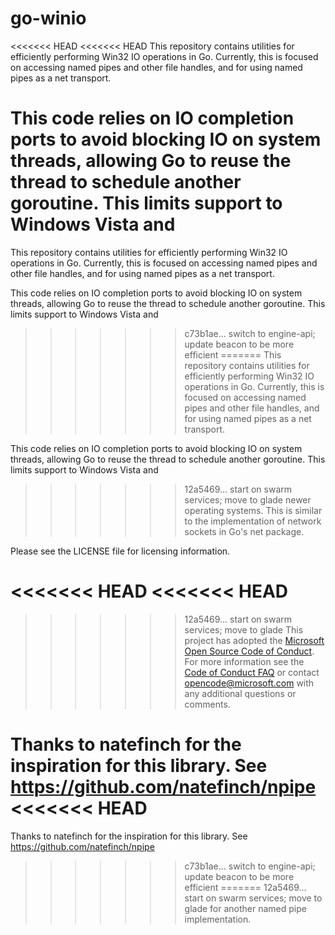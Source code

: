 # go-winio

<<<<<<< HEAD
<<<<<<< HEAD
This repository contains utilities for efficiently performing Win32 IO operations in
Go. Currently, this is focused on accessing named pipes and other file handles, and
for using named pipes as a net transport.

This code relies on IO completion ports to avoid blocking IO on system threads, allowing Go
to reuse the thread to schedule another goroutine. This limits support to Windows Vista and
=======
This repository contains utilities for efficiently performing Win32 IO operations in 
Go. Currently, this is focused on accessing named pipes and other file handles, and
for using named pipes as a net transport.

This code relies on IO completion ports to avoid blocking IO on system threads, allowing Go 
to reuse the thread to schedule another goroutine. This limits support to Windows Vista and 
>>>>>>> c73b1ae... switch to engine-api; update beacon to be more efficient
=======
This repository contains utilities for efficiently performing Win32 IO operations in
Go. Currently, this is focused on accessing named pipes and other file handles, and
for using named pipes as a net transport.

This code relies on IO completion ports to avoid blocking IO on system threads, allowing Go
to reuse the thread to schedule another goroutine. This limits support to Windows Vista and
>>>>>>> 12a5469... start on swarm services; move to glade
newer operating systems. This is similar to the implementation of network sockets in Go's net
package.

Please see the LICENSE file for licensing information.

<<<<<<< HEAD
<<<<<<< HEAD
=======
>>>>>>> 12a5469... start on swarm services; move to glade
This project has adopted the [Microsoft Open Source Code of
Conduct](https://opensource.microsoft.com/codeofconduct/). For more information
see the [Code of Conduct
FAQ](https://opensource.microsoft.com/codeofconduct/faq/) or contact
[opencode@microsoft.com](mailto:opencode@microsoft.com) with any additional
questions or comments.

Thanks to natefinch for the inspiration for this library. See https://github.com/natefinch/npipe
<<<<<<< HEAD
=======
Thanks to natefinch for the inspiration for this library. See https://github.com/natefinch/npipe 
>>>>>>> c73b1ae... switch to engine-api; update beacon to be more efficient
=======
>>>>>>> 12a5469... start on swarm services; move to glade
for another named pipe implementation.
